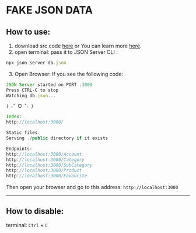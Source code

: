 # FAKE JSON DATA

## How to use:

1. download src code [here](https://github.com/rudeusMSK/JsonServer_FakeAPI/) or You can learn more [here](https://www.npmjs.com/package/json-server).
2. open terminal: pass it to JSON Server CLI :

``` JavaScript
npx json-server db.json
```
3. Open Browser:
If you see the following code:
``` JavaScript
JSON Server started on PORT :3000
Press CTRL-C to stop
Watching db.json...

( ˶ˆ ᗜ ˆ˵ )

Index:
http://localhost:3000/

Static files:
Serving ./public directory if it exists

Endpoints:
http://localhost:3000/Account
http://localhost:3000/Category
http://localhost:3000/SubCategory
http://localhost:3000/Product
http://localhost:3000/Favourite
```
Then open your browser and go to this address: `http://localhost:3000`

---

## How to disable:

terminal: `Ctrl` + `C`
